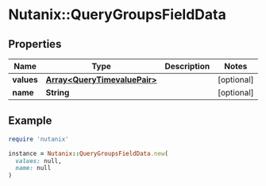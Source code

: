 # Nutanix::QueryGroupsFieldData

## Properties

| Name | Type | Description | Notes |
| ---- | ---- | ----------- | ----- |
| **values** | [**Array&lt;QueryTimevaluePair&gt;**](QueryTimevaluePair.md) |  | [optional] |
| **name** | **String** |  | [optional] |

## Example

```ruby
require 'nutanix'

instance = Nutanix::QueryGroupsFieldData.new(
  values: null,
  name: null
)
```

